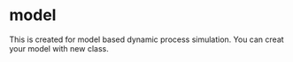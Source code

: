 # model
This is created for model based dynamic process simulation. You can creat your model with new class.
